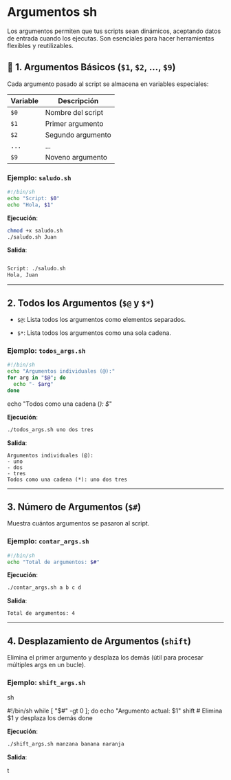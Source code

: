 # Argumentos sh
Los argumentos permiten que tus scripts sean dinámicos, aceptando datos de entrada cuando los ejecutas. Son esenciales para hacer herramientas flexibles y reutilizables.

## **📌 1. Argumentos Básicos (`$1`, `$2`, ..., `$9`)**

Cada argumento pasado al script se almacena en variables especiales:

|Variable|Descripción|
|---|---|
|`$0`|Nombre del script|
|`$1`|Primer argumento|
|`$2`|Segundo argumento|
|`...`|...|
|`$9`|Noveno argumento|

### **Ejemplo: `saludo.sh`**

```sh
#!/bin/sh
echo "Script: $0"
echo "Hola, $1"
```

**Ejecución**:

```sh
chmod +x saludo.sh
./saludo.sh Juan

```
**Salida**:

```sh

Script: ./saludo.sh
Hola, Juan
```

---

## **2. Todos los Argumentos (`$@` y `$*`)**

- `$@`: Lista todos los argumentos como elementos separados.
    
- `$*`: Lista todos los argumentos como una sola cadena.

### **Ejemplo: `todos_args.sh`**

```sh
#!/bin/sh
echo "Argumentos individuales (@):"
for arg in "$@"; do
  echo "- $arg"
done

```
echo "Todos como una cadena (*): $*"

**Ejecución**:

```sh
./todos_args.sh uno dos tres

```
**Salida**:

```text
Argumentos individuales (@):
- uno
- dos
- tres
Todos como una cadena (*): uno dos tres
```

---

## **3. Número de Argumentos (`$#`)**

Muestra cuántos argumentos se pasaron al script.

### **Ejemplo: `contar_args.sh`**

```sh
#!/bin/sh
echo "Total de argumentos: $#"
```

**Ejecución**:

```sh
./contar_args.sh a b c d
```

**Salida**:

```text
Total de argumentos: 4

```
---

## **4. Desplazamiento de Argumentos (`shift`)**

Elimina el primer argumento y desplaza los demás (útil para procesar múltiples args en un bucle).

### **Ejemplo: `shift_args.sh`**

sh

#!/bin/sh
while [ "$#" -gt 0 ]; do
  echo "Argumento actual: $1"
  shift   # Elimina $1 y desplaza los demás
done

**Ejecución**:

```sh
./shift_args.sh manzana banana naranja

```
**Salida**:

t